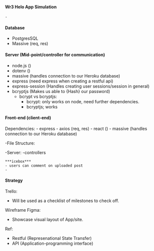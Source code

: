 #### Wr3 Helo App Simulation

    - 


#### Database
- PostgresSQL
- Massive (req, res)


#### Server (Mid-point/controller for communication)
 - node.js ()
 - dotenv ()
 - massive (handles connection to our Heroku database)
 - express (need express when creating a restful api)
 - express-session (Handles creating user sessions/session in general)
 - bcryptjs (Makes us able to {Hash} our password)
    - bcrypt vs bcryptjs: 
        - bcrypt: only works on node, need further dependencies.
        - bcryptjs; works 

 #### Front-end (client-end)
 Dependencies:
    - express
    - axios (req, res)
    - react ()
    - massive (handles connection to our Heroku database)


-File Structure:

-Server:
    -controllers



    ***icebox***
    - users can comment on uploaded post
    - 


#### Strategy 

Trello:
- Will be used as a checklist of milestones to check off. 

Wireframe Figma:
- Showcase visual layout of App/site. 


Ref:
- Restful (Represenational State Transfer) 
- API (Application-programming interface)



